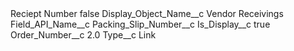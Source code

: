 <?xml version="1.0" encoding="UTF-8"?>
<CustomMetadata xmlns="http://soap.sforce.com/2006/04/metadata" xmlns:xsi="http://www.w3.org/2001/XMLSchema-instance" xmlns:xsd="http://www.w3.org/2001/XMLSchema">
    <label>Reciept Number</label>
    <protected>false</protected>
    <values>
        <field>Display_Object_Name__c</field>
        <value xsi:type="xsd:string">Vendor Receivings</value>
    </values>
    <values>
        <field>Field_API_Name__c</field>
        <value xsi:type="xsd:string">Packing_Slip_Number__c</value>
    </values>
    <values>
        <field>Is_Display__c</field>
        <value xsi:type="xsd:boolean">true</value>
    </values>
    <values>
        <field>Order_Number__c</field>
        <value xsi:type="xsd:double">2.0</value>
    </values>
    <values>
        <field>Type__c</field>
        <value xsi:type="xsd:string">Link</value>
    </values>
</CustomMetadata>
